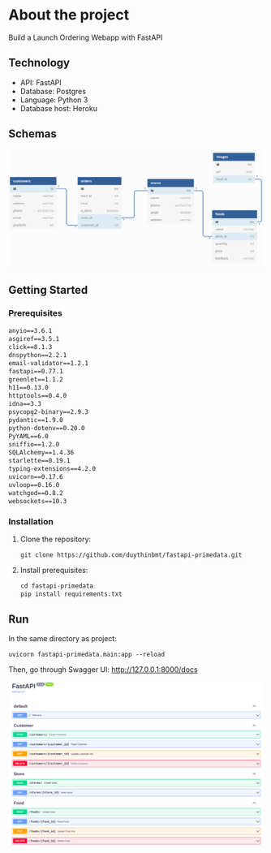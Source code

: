 # About the project
Build a Launch Ordering Webapp with FastAPI
## Technology
- API: FastAPI 
- Database: Postgres
- Language: Python 3
- Database host: Heroku

## Schemas
![](https://github.com/duythinbmt/fastapi-primedata/blob/main/docs/schemas.png?raw=true)
## Getting Started
### Prerequisites
```
anyio==3.6.1
asgiref==3.5.1
click==8.1.3
dnspython==2.2.1
email-validator==1.2.1
fastapi==0.77.1
greenlet==1.1.2
h11==0.13.0
httptools==0.4.0
idna==3.3
psycopg2-binary==2.9.3
pydantic==1.9.0
python-dotenv==0.20.0
PyYAML==6.0
sniffio==1.2.0
SQLAlchemy==1.4.36
starlette==0.19.1
typing-extensions==4.2.0
uvicorn==0.17.6
uvloop==0.16.0
watchgod==0.8.2
websockets==10.3
```
### Installation
1. Clone the repository:
   ```
   git clone https://github.com/duythinbmt/fastapi-primedata.git
   ```
2. Install prerequisites:
    ```
    cd fastapi-primedata
    pip install requirements.txt
    ```
## Run
In the same directory as project:
```
uvicorn fastapi-primedata.main:app --reload
```
Then, go through Swagger UI: http://127.0.0.1:8000/docs

![](https://github.com/duythinbmt/fastapi-primedata/blob/main/docs/swagger.png?raw=true)
